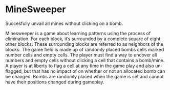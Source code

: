 # MineSweeper
Succesfully unvail all mines without clicking on a bomb.

Minesweeper is a game about learning patterns using the process of elimination.
For each block, it’s surrounded by a complete square of eight other blocks. 
These surrounding blocks are referred to as neighbors of the blocks. 
The game field is made up of randomly placed bombs cells marked number cells and empty cells. 
The player must find a way to uncover all numbers and empty cells without clicking a cell that contains a bomb/mine.
A player is at liberty to flag a cell at any time in the game play and also un-flagged, 
but that has no impact of on whether or not an allocated bomb can be changed. 
Bombs are randomly placed when the game is set and cannot have their positions changed during gameplay. 
